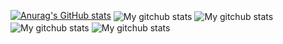[![Anurag's GitHub stats](https://github-readme-stats.vercel.app/api?username=MariiaS3&hide=prs&show_icons=true&theme=aura)](https://github.com/MariiaS3/MariiaS3)
<img align="center" src="https://github-readme-streak-stats.herokuapp.com?user=MariiaS3&theme=vue-dark&hide_border=true&date_format=M%20j%5B%2C%20Y%5D" alt="My gitchub stats" />
<img align="center" src="https://github-readme-streak-stats.herokuapp.com?user=MariiaS3&theme=nightowlk&hide_border=true&date_format=M%20j%5B%2C%20Y%5D" alt="My gitchub stats" />
<img align="center" src="https://github-readme-streak-stats.herokuapp.com?user=MariiaS3&theme=soft-green&hide_border=true&date_format=M%20j%5B%2C%20Y%5D" alt="My gitchub stats" />
<img align="center" src="https://github-readme-streak-stats.herokuapp.com?user=MariiaS3&theme=blood-dark&hide_border=true&date_format=M%20j%5B%2C%20Y%5D" alt="My gitchub stats" />

